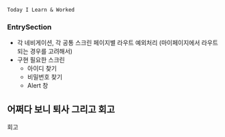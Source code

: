```
Today I Learn & Worked
```     



### EntrySection 
- 각 네비게이션, 각 공통 스크린 페이지별 라우트 예외처리 (마이페이지에서 라우트되는 경우를 고려해서)
- 구현 필요한 스크린
  - 아이디 찾기
  - 비밀번호 찾기
  - Alert 창



## 어쩌다 보니 퇴사 그리고 회고
<a> 회고 </a>